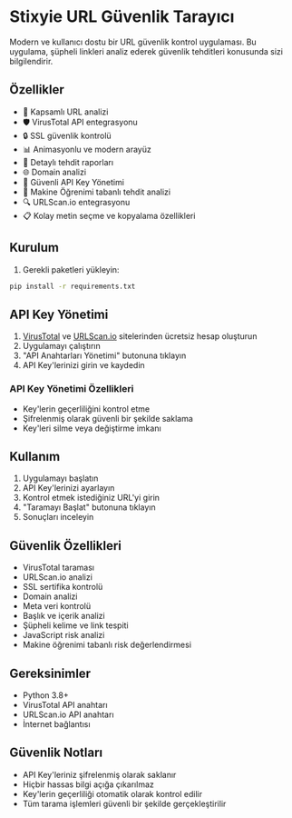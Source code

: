 # Stixyie URL Güvenlik Tarayıcı

Modern ve kullanıcı dostu bir URL güvenlik kontrol uygulaması. Bu uygulama, şüpheli linkleri analiz ederek güvenlik tehditleri konusunda sizi bilgilendirir.

## Özellikler

- 🎯 Kapsamlı URL analizi
- 🛡️ VirusTotal API entegrasyonu
- 🔒 SSL güvenlik kontrolü
- 📊 Animasyonlu ve modern arayüz
- 📝 Detaylı tehdit raporları
- 🌐 Domain analizi
- 🔑 Güvenli API Key Yönetimi
- 🤖 Makine Öğrenimi tabanlı tehdit analizi
- 🔍 URLScan.io entegrasyonu
- 📋 Kolay metin seçme ve kopyalama özellikleri

## Kurulum

1. Gerekli paketleri yükleyin:
```bash
pip install -r requirements.txt
```

## API Key Yönetimi

1. [VirusTotal](https://www.virustotal.com/gui/join-us) ve [URLScan.io](https://urlscan.io/user/signup) sitelerinden ücretsiz hesap oluşturun
2. Uygulamayı çalıştırın
3. "API Anahtarları Yönetimi" butonuna tıklayın
4. API Key'lerinizi girin ve kaydedin

### API Key Yönetimi Özellikleri
- Key'lerin geçerliliğini kontrol etme
- Şifrelenmiş olarak güvenli bir şekilde saklama
- Key'leri silme veya değiştirme imkanı

## Kullanım

1. Uygulamayı başlatın
2. API Key'lerinizi ayarlayın
3. Kontrol etmek istediğiniz URL'yi girin
4. "Taramayı Başlat" butonuna tıklayın
5. Sonuçları inceleyin

## Güvenlik Özellikleri

- VirusTotal taraması
- URLScan.io analizi
- SSL sertifika kontrolü
- Domain analizi
- Meta veri kontrolü
- Başlık ve içerik analizi
- Şüpheli kelime ve link tespiti
- JavaScript risk analizi
- Makine öğrenimi tabanlı risk değerlendirmesi

## Gereksinimler

- Python 3.8+
- VirusTotal API anahtarı
- URLScan.io API anahtarı
- İnternet bağlantısı

## Güvenlik Notları

- API Key'leriniz şifrelenmiş olarak saklanır
- Hiçbir hassas bilgi açığa çıkarılmaz
- Key'lerin geçerliliği otomatik olarak kontrol edilir
- Tüm tarama işlemleri güvenli bir şekilde gerçekleştirilir
